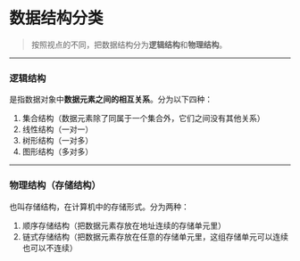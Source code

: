 #  数据结构分类

>按照视点的不同，把数据结构分为**逻辑结构**和**物理结构**。

---

### 逻辑结构

是指数据对象中**数据元素之间的相互关系**。分为以下四种：

1. 集合结构（数据元素除了同属于一个集合外，它们之间没有其他关系）
2. 线性结构（一对一）
3. 树形结构（一对多）
4. 图形结构（多对多）

---

### 物理结构（存储结构）

也叫存储结构，在计算机中的存储形式。分为两种：

1. 顺序存储结构（把数据元素存放在地址连续的存储单元里）
2. 链式存储结构（把数据元素存放在任意的存储单元里，这组存储单元可以连续也可以不连续）

